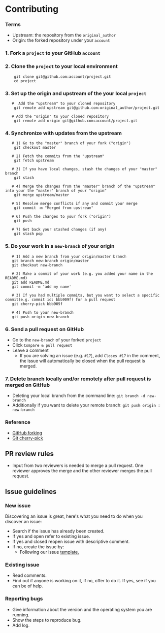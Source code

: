 
# Contributing

### Terms

  * Upstream: the repository from the `original_author`
  * Origin: the forked repository under your `account`

### 1. Fork a `project` to your GitHub `account`
### 2. Clone the `project` to your local environment
```
    git clone git@github.com:account/project.git
    cd project
```
### 3. Set up the origin and upstream of the your local `project`
```  
   #  Add the "upstream" to your cloned repository
    git remote add upstream git@github.com:original_author/project.git

   # Add the "origin" to your cloned repository
    git remote add origin git@github.com:account/project.git
```

### 4. Synchronize with updates from the upstream
```
   # 1) Go to the "master" branch of your fork ("origin")
    git checkout master

   # 2) Fetch the commits from the "upstream"
    git fetch upstream

   # 3) If you have local changes, stash the changes of your "master" branch
    git stash

   # 4) Merge the changes from the "master" branch of the "upstream" into your the "master" branch of your "origin"
    git merge upstream/master

   # 5) Resolve merge conflicts if any and commit your merge
    git commit -m "Merged from upstream"

   # 6) Push the changes to your fork ("origin")
    git push

   # 7) Get back your stashed changes (if any)
    git stash pop
```
### 5. Do your work in a `new-branch` of your origin
```
   # 1) Add a new branch from your origin/master branch
   git branch new-branch origin/master
   git checkout new-branch

   # 2) Make a commit of your work (e.g. you added your name in the README.md)
   git add README.md
   git commit -m 'add my name'

   # 3) If you had multiple commits, but you want to select a specific commit(e.g. commit id: bbb909f) for a pull request
   git cherry-pick bbb909f

   # 4) Push to your new-branch
   git push origin new-branch
```

### 6. Send a pull request on GitHub
 * Go to the `new-branch` of your forked `project`
 * Click `Compare & pull request`
 * Leave a comment
   * If you are solving an issue (e.g. `#17`), add `Closes #17` in the comment, the issue will automatically be closed when the pull request is merged.

### 7. Delete branch locally and/or remotely after pull request is merged on GitHub
 * Deleting your local branch from the command line: `git branch -d new-branch`
 * Additionally if you want to delete your remote branch: `git push origin : new-branch`

### Reference
* [GitHub forking](https://gist.github.com/Chaser324/ce0505fbed06b947d962)  
* [Git cherry-pick](https://git-scm.com/docs/git-cherry-pick)


## PR review rules
 * Input from two reviewers is needed to merge a pull request. One reviewer approves the merge and the other reviewer merges the pull request.


## Issue guidelines
### New issue
Discovering an issue is great, here's what you need to do when you discover an issue:
* Search if the issue has already been created.
* If yes and open refer to existing issue.
* If yes and closed reopen issue with descriptive comment.
* If no, create the issue by:
   * Following our issue [template.](https://github.com/pandas-dev/pandas/blob/master/.github/ISSUE_TEMPLATE.md)
### Existing issue
* Read comments.
* Find out if anyone is working on it, if no, offer to do it. If yes, see if you can be of help.
### Reporting bugs
* Give information about the version and the operating system you are running.
* Show the steps to reproduce bug.
* Add log.
